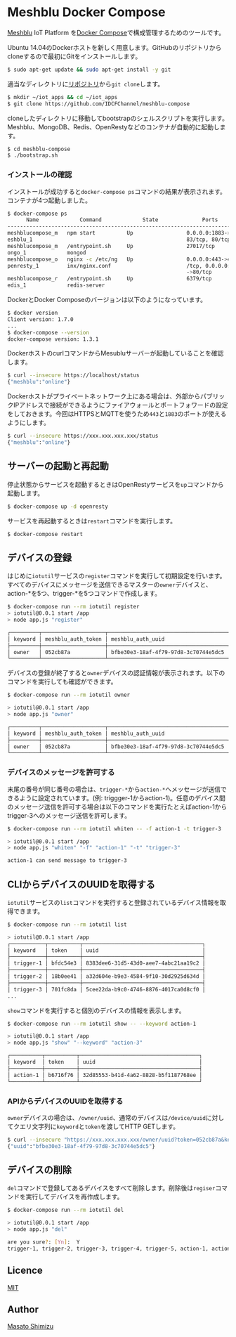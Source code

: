 # Meshblu Docker Compose

[Meshblu](https://github.com/octoblu/meshblu/) IoT Platform を[Docker Compose](https://github.com/docker/compose)で構成管理するためのツールです。

Ubuntu 14.04のDockerホストを新しく用意します。GitHubのリポジトリからcloneするので最初にGitをインストールします。

```sh
$ sudo apt-get update && sudo apt-get install -y git
```

適当なディレクトリに[リポジトリ](https://github.com/IDCFChannel/meshblu-compose)から`git clone`します。

```sh
$ mkdir ~/iot_apps && cd ~/iot_apps
$ git clone https://github.com/IDCFChannel/meshblu-compose
```

cloneしたディレクトリに移動してbootstrapのシェルスクリプトを実行します。Meshblu、MongoDB、Redis、OpenRestyなどのコンテナが自動的に起動します。

```sh
$ cd meshblu-compose
$ ./bootstrap.sh
```

### インストールの確認

インストールが成功すると`docker-compose ps`コマンドの結果が表示されます。コンテナが4つ起動しました。

```sh
$ docker-compose ps
      Name             Command             State              Ports
-------------------------------------------------------------------------
meshblucompose_m   npm start          Up                 0.0.0.0:1883->18
eshblu_1                                                 83/tcp, 80/tcp
meshblucompose_m   /entrypoint.sh     Up                 27017/tcp
ongo_1             mongod
meshblucompose_o   nginx -c /etc/ng   Up                 0.0.0.0:443->443
penresty_1         inx/nginx.conf                        /tcp, 0.0.0.0:80
                                                         ->80/tcp
meshblucompose_r   /entrypoint.sh     Up                 6379/tcp
edis_1             redis-server
```

DockerとDocker Composeのバージョンは以下のようになっています。

```bash
$ docker version
Client version: 1.7.0
...
$ docker-compose --version
docker-compose version: 1.3.1
```

DockerホストのcurlコマンドからMesubluサーバーが起動していることを確認します。

```sh
$ curl --insecure https://localhost/status
{"meshblu":"online"}
```

Dockerホストがプライベートネットワーク上にある場合は、外部からパブリックIPアドレスで接続ができるようにファイアウォールとポートフォワードの設定をしておきます。今回はHTTPSとMQTTを使うため`443`と`1883`のポートが使えるようにします。

```sh
$ curl --insecure https://xxx.xxx.xxx.xxx/status
{"meshblu":"online"}
```

## サーバーの起動と再起動

停止状態からサービスを起動するときはOpenRestyサービスを`up`コマンドから起動します。

```bash
$ docker-compose up -d openresty
```

サービスを再起動するときは`restart`コマンドを実行します。

```bash
$ docker-compose restart
```

## デバイスの登録

はじめに`iotutil`サービスの`register`コマンドを実行して初期設定を行います。すべてのデバイスにメッセージを送信できるマスターの`owner`デバイスと、action-*を5つ、trigger-*を5つコマンドで作成します。

```sh
$ docker-compose run --rm iotutil register
> iotutil@0.0.1 start /app
> node app.js "register"

┌─────────┬────────────────────┬──────────────────────────────────────┐
│ keyword │ meshblu_auth_token │ meshblu_auth_uuid                    │
├─────────┼────────────────────┼──────────────────────────────────────┤
│ owner   │ 052cb87a           │ bfbe30e3-18af-4f79-97d8-3c70744e5dc5 │
└─────────┴────────────────────┴──────────────────────────────────────┘
```

デバイスの登録が終了すると`owner`デバイスの認証情報が表示されます。以下のコマンドを実行しても確認ができます。

```sh
$ docker-compose run --rm iotutil owner

> iotutil@0.0.1 start /app
> node app.js "owner"

┌─────────┬────────────────────┬──────────────────────────────────────┐
│ keyword │ meshblu_auth_token │ meshblu_auth_uuid                    │
├─────────┼────────────────────┼──────────────────────────────────────┤
│ owner   │ 052cb87a           │ bfbe30e3-18af-4f79-97d8-3c70744e5dc5 │
└─────────┴────────────────────┴──────────────────────────────────────┘
```

### デバイスのメッセージを許可する

末尾の番号が同じ番号の場合は、`trigger-*`から`action-*`へメッセージが送信できるように設定されています。(例: triggger-1からaction-1)。任意のデバイス間のメッセージ送信を許可する場合は以下のコマンドを実行たとえばaction-1からtrigger-3へのメッセージ送信を許可します。

```sh
$ docker-compose run --rm iotutil whiten -- -f action-1 -t trigger-3

> iotutil@0.0.1 start /app
> node app.js "whiten" "-f" "action-1" "-t" "trigger-3"

action-1 can send message to trigger-3
```

## CLIからデバイスのUUIDを取得する

`iotutil`サービスの`list`コマンドを実行すると登録されているデバイス情報を取得できます。

```sh
$ docker-compose run --rm iotutil list

> iotutil@0.0.1 start /app
┌───────────┬──────────┬──────────────────────────────────────┐
│ keyword   │ token    │ uuid                                 │
├───────────┼──────────┼──────────────────────────────────────┤
│ trigger-1 │ bfdc54e3 │ 8383dee6-31d5-43d0-aee7-4abc21aa19c2 │
├───────────┼──────────┼──────────────────────────────────────┤
│ trigger-2 │ 18b0ee41 │ a32d604e-b9e3-4584-9f10-30d2925d634d │
├───────────┼──────────┼──────────────────────────────────────┤
│ trigger-3 │ 701fc8da │ 5cee22da-b9c0-4746-8876-4017ca0d8cf0 │
...
```

`show`コマンドを実行すると個別のデバイスの情報を表示します。

```sh
$ docker-compose run --rm iotutil show -- --keyword action-1

> iotutil@0.0.1 start /app
> node app.js "show" "--keyword" "action-3"

┌──────────┬──────────┬──────────────────────────────────────┐
│ keyword  │ token    │ uuid                                 │
├──────────┼──────────┼──────────────────────────────────────┤
│ action-1 │ b6716f76 │ 32d85553-b41d-4a62-8828-b5f1187768ee │
└──────────┴──────────┴──────────────────────────────────────┘
```

### APIからデバイスのUUIDを取得する

`owner`デバイスの場合は、`/owner/uuid`、通常のデバイスは`/device/uuid`に対してクエリ文字列に`keyword`と`token`を渡してHTTP GETします。

```sh
$ curl --insecure "https://xxx.xxx.xxx.xxx/owner/uuid?token=052cb87a&keyword=owner"
{"uuid":"bfbe30e3-18af-4f79-97d8-3c70744e5dc5"}
```

## デバイスの削除

`del`コマンドで登録してあるデバイスをすべて削除します。削除後は`regiser`コマンドを実行してデバイスを再作成します。

```sh
$ docker-compose run --rm iotutil del

> iotutil@0.0.1 start /app
> node app.js "del"

are you sure?: [Yn]:  Y
trigger-1, trigger-2, trigger-3, trigger-4, trigger-5, action-1, action-2, action-3, action-4, action-5, owner are deleted.
```

## Licence

[MIT](https://github.com/tcnksm/tool/blob/master/LICENCE)

## Author

[Masato Shimizu](https://github.com/masato)